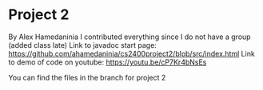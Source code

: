 # Project 2
By Alex Hamedaninia
I contributed everything since I do not have a group (added class late)
Link to javadoc start page: https://github.com/ahamedaninia/cs2400project2/blob/src/index.html 
Link to demo of code on youtube: https://youtu.be/cP7Kr4bNsEs 

You can find the files in the branch for project 2
